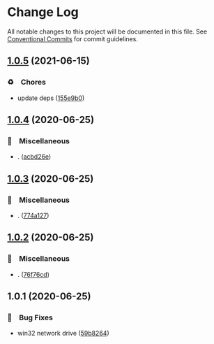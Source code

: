 # Change Log

All notable changes to this project will be documented in this file.
See [Conventional Commits](https://conventionalcommits.org) for commit guidelines.

## [1.0.5](https://github.com/bluelovers/ws-iconv/compare/path-is-network-drive@1.0.4...path-is-network-drive@1.0.5) (2021-06-15)


### ♻️　Chores

* update deps ([155e9b0](https://github.com/bluelovers/ws-iconv/commit/155e9b0a1aaf956c9d660dee61c59ef998b77131))





## [1.0.4](https://github.com/bluelovers/ws-iconv/compare/path-is-network-drive@1.0.3...path-is-network-drive@1.0.4) (2020-06-25)


### 🔖　Miscellaneous

* . ([acbd26e](https://github.com/bluelovers/ws-iconv/commit/acbd26eccb84cfb7de85317c0383680c1809c530))





## [1.0.3](https://github.com/bluelovers/ws-iconv/compare/path-is-network-drive@1.0.2...path-is-network-drive@1.0.3) (2020-06-25)


### 🔖　Miscellaneous

* . ([774a127](https://github.com/bluelovers/ws-iconv/commit/774a127c7a8c36f9666d5cd1c0ccf5afb9ef2597))





## [1.0.2](https://github.com/bluelovers/ws-iconv/compare/path-is-network-drive@1.0.1...path-is-network-drive@1.0.2) (2020-06-25)


### 🔖　Miscellaneous

* . ([76f76cd](https://github.com/bluelovers/ws-iconv/commit/76f76cd12c3f89390515b1e33e9291b84faf433a))





## 1.0.1 (2020-06-25)


### 🐛　Bug Fixes

* win32 network drive ([59b8264](https://github.com/bluelovers/ws-iconv/commit/59b8264e2bba6ea7dad6da4a6b8c807bf0470ed9))

